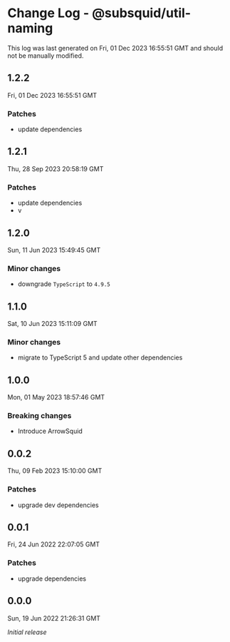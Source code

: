 # Change Log - @subsquid/util-naming

This log was last generated on Fri, 01 Dec 2023 16:55:51 GMT and should not be manually modified.

## 1.2.2
Fri, 01 Dec 2023 16:55:51 GMT

### Patches

- update dependencies

## 1.2.1
Thu, 28 Sep 2023 20:58:19 GMT

### Patches

- update dependencies
- v

## 1.2.0
Sun, 11 Jun 2023 15:49:45 GMT

### Minor changes

- downgrade `TypeScript` to `4.9.5`

## 1.1.0
Sat, 10 Jun 2023 15:11:09 GMT

### Minor changes

- migrate to TypeScript 5 and update other dependencies

## 1.0.0
Mon, 01 May 2023 18:57:46 GMT

### Breaking changes

- Introduce ArrowSquid

## 0.0.2
Thu, 09 Feb 2023 15:10:00 GMT

### Patches

- upgrade dev dependencies

## 0.0.1
Fri, 24 Jun 2022 22:07:05 GMT

### Patches

- upgrade dependencies

## 0.0.0
Sun, 19 Jun 2022 21:26:31 GMT

_Initial release_

